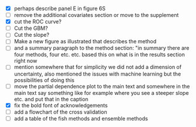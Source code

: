 - [x] perhaps describe panel E in figure 6S
- [ ] remove the additional covariates section or move to the supplement
- [x] cut the ROC curve?
- [ ] Cut the GBM?
- [ ] Cut the slope?
- [ ] Make a new figure as illustrated that describes the method
- [ ] and a summary paragraph to the method section: "in summary there are four methods, four etc. etc. based this on what is in the results section right now
- [ ] mention somewhere that for simplicity we did not add a dimension of uncertainty, also mentioned the issues with machine learning but the possibilities of doing this
- [ ] move the partial dependence plot to the main text and somewhere in the main text say something like for example where you see a steeper slope etc. and put that in the caption
- [x] fix the bold font of acknowledgements
- [ ] add a flowchart of the cross validation
- [ ] add a table of the fish methods and ensemble methods
